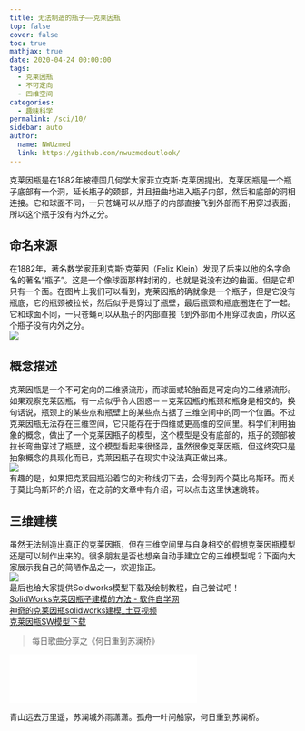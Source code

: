 ```yaml
---
title: 无法制造的瓶子——克莱因瓶
top: false
cover: false
toc: true
mathjax: true
date: 2020-04-24 00:00:00
tags: 
  - 克莱因瓶
  - 不可定向
  - 四维空间
categories: 
  - 趣味科学
permalink: /sci/10/
sidebar: auto
author: 
  name: NWUzmed
  link: https://github.com/nwuzmedoutlook/
---
```


克莱因瓶是在1882年被德国几何学大家菲立克斯·克莱因提出。克莱因瓶是一个瓶子底部有一个洞，延长瓶子的颈部，并且扭曲地进入瓶子内部，然后和底部的洞相连接。它和球面不同，一只苍蝇可以从瓶子的内部直接飞到外部而不用穿过表面，所以这个瓶子没有内外之分。

<!-- more -->

<!-- > 关注公众号【钚止科技】，共享每日黑科技！
![](https://i.loli.net/2020/04/29/DNG8avwcgWlVTt6.png) -->
## 命名来源
在1882年，著名数学家菲利克斯·克莱因（Felix Klein）发现了后来以他的名字命名的著名“瓶子”。这是一个像球面那样封闭的，也就是说没有边的曲面。但是它却只有一个面。在图片上我们可以看到，克莱因瓶的确就像是一个瓶子，但是它没有瓶底，它的瓶颈被拉长，然后似乎是穿过了瓶壁，最后瓶颈和瓶底圈连在了一起。它和球面不同，一只苍蝇可以从瓶子的内部直接飞到外部而不用穿过表面，所以这个瓶子没有内外之分。<br>
![](https://i.loli.net/2020/04/27/2X8jwZiEqnzWmSa.gif)
## 概念描述
克莱因瓶是一个不可定向的二维紧流形，而球面或轮胎面是可定向的二维紧流形。如果观察克莱因瓶，有一点似乎令人困惑－－克莱因瓶的瓶颈和瓶身是相交的，换句话说，瓶颈上的某些点和瓶壁上的某些点占据了三维空间中的同一个位置。不过克莱因瓶无法存在三维空间，它只能存在于四维或更高维的空间里。科学们利用抽象的概念，做出了一个克莱因瓶子的模型，这个模型是没有底部的，瓶子的颈部被拉长弯曲穿过了瓶壁，这个模型看起来很怪异，虽然很像克莱因瓶，但这终究只是抽象概念的具现化而已，克莱因瓶子在现实中没法真正做出来。<br>
![](https://i.loli.net/2020/04/27/VetgFiy8hSbufWH.gif)<br>
有趣的是，如果把克莱因瓶沿着它的对称线切下去，会得到两个莫比乌斯环。而关于莫比乌斯环的介绍，在之前的文章中有介绍，可以点击这里快速跳转。
## 三维建模
虽然无法制造出真正的克莱因瓶，但在三维空间里与自身相交的假想克莱因瓶模型还是可以制作出来的。很多朋友是否也想亲自动手建立它的三维模型呢？下面向大家展示我自己的简陋作品之一，欢迎指正。<br>
![](https://i.loli.net/2020/04/27/MqmW4li8wQsG3uD.png)<br>
最后也给大家提供Soldworks模型下载及绘制教程，自己尝试吧！<br>
[SolidWorks克莱因瓶子建模的方法 - 软件自学网](http://www.rjzxw.com/jiaocheng/15056-1.html)<br>
[神奇的克莱因瓶solidworks建模_土豆视频](https://video.tudou.com/v/XMzc3OTUyMjU4NA==.html)<br>
[克莱因瓶SW模型下载](https://lanzous.com/ibyl2xg)<br>
> 每日歌曲分享之《何日重到苏澜桥》<br>
<iframe frameborder="no" border="0" marginwidth="0" marginheight="0" width=330 height=86 src="//music.163.com/outchain/player?type=2&id=552791040&auto=1&height=66"></iframe>

青山远去万里遥，苏澜城外雨潇潇。孤舟一叶问船家，何日重到苏澜桥。
